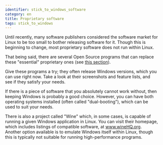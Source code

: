 ```yaml
---
identifier: stick_to_windows_software
category: en
title: Proprietary software
tags: stick_to_windows
---
```


Until recently, many software publishers considered the software market for Linux to be too small to bother releasing software for it.  Though this is beginning to change, most proprietary software does not run within Linux.

That being said, there are several Open Source programs that can replace these "essential" proprietary ones (see <a href="/items/warez">this section</a>).

Give these programs a try; they often release Windows versions, which you can use right now.  Take a look at their screenshots and feature lists, and see if they satisfy your needs.

If there is a piece of software that you absolutely cannot work without, then keeping Windows is probably a good choice.  However, you can have both operating systems installed (often called "dual-booting"), which can be used to suit your needs.


There is also a project called "Wine" which, in some cases, is capable of running a given Windows application in Linux.  You can visit their homepage, which includes listings of compatible software, at <a href="http://www.winehq.org">www.wineHQ.org</a>. Another option available is to emulate Windows itself within Linux, though this is typically not suitable for running high-performance programs.

